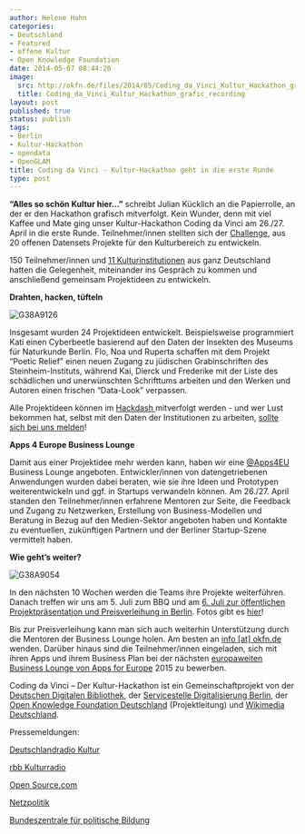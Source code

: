 ```yaml
---
author: Helene Hahn
categories:
- Deutschland
- Featured
- offene Kultur
- Open Knowledge Foundation
date: 2014-05-07 08:44:20
image:
  src: http://okfn.de/files/2014/05/Coding_da_Vinci_Kultur_Hackathon_grafic_recording3.jpg
  title: Coding_da_Vinci_Kultur_Hackathon_grafic_recording
layout: post
published: true
status: publish
tags:
- Berlin
- Kultur-Hackathon
- opendata
- OpenGLAM
title: Coding da Vinci - Kultur-Hackathon geht in die erste Runde
type: post
---
```


**“Alles so schön Kultur hier…”** schreibt Julian Kücklich an die Papierrolle, an der er den Hackathon grafisch mitverfolgt. Kein Wunder, denn mit viel Kaffee und Mate ging unser Kultur-Hackathon Coding da Vinci am 26./27. April in die erste Runde. Teilnehmer/innen stellten sich der [Challenge](http://codingdavinci.de/#challenges), aus 20 offenen Datensets Projekte für den Kulturbereich zu entwickeln.

150 Teilnehmer/innen und [11 Kulturinstitutionen](http://codingdavinci.de/partner/#kulturinstitutionen) aus ganz Deutschland hatten die Gelegenheit, miteinander ins Gespräch zu kommen und anschließend gemeinsam Projektideen zu entwickeln.

**Drahten, hacken, tüfteln**

![G38A9126](http://okfn.de/files/2014/05/G38A9126-415x276.jpg)

Insgesamt wurden 24 Projektideen entwickelt. Beispielsweise programmiert Kati einen Cyberbeetle basierend auf den Daten der Insekten des Museums für Naturkunde Berlin. Flo, Noa und Ruperta schaffen mit dem Projekt “Poetic Relief” einen neuen Zugang zu jüdischen Grabinschriften des Steinheim-Instituts, während Kai, Dierck und Frederike mit der Liste des schädlichen und unerwünschten Schrifttums arbeiten und den Werken und Autoren einen frischen “Data-Look” verpassen.

Alle Projektideen können im [Hackdash ](http://cdvinci.hackdash.org/)mitverfolgt werden - und wer Lust bekommen hat, selbst mit den Daten der Institutionen zu arbeiten, [sollte sich bei uns melden](helene.hahn@okfn.org)!

**Apps 4 Europe Business Lounge**

Damit aus einer Projektidee mehr werden kann, haben wir eine [@Apps4EU](http://twitter.com/Apps4EU) Business Lounge angeboten. Entwickler/innen von datengetriebenen Anwendungen wurden dabei beraten, wie sie ihre Ideen und Prototypen weiterentwickeln und ggf. in Startups verwandeln können. Am 26./27. April standen den Teilnehmer/innen erfahrene Mentoren zur Seite, die Feedback und Zugang zu Netzwerken, Erstellung von Business-Modellen und Beratung in Bezug auf den Medien-Sektor angeboten haben und Kontakte zu eventuellen, zukünftigen Partnern und der Berliner Startup-Szene vermittelt haben.

**Wie geht’s weiter?**

![G38A9054](http://okfn.de/files/2014/05/G38A9054-415x253.jpg)

In den nächsten 10 Wochen werden die Teams ihre Projekte weiterführen. Danach treffen wir uns am 5. Juli zum BBQ und am [6\. Juli zur öffentlichen Projektpräsentation und Preisverleihung in Berlin](http://codingdavinci.de/programm/). Fotos gibt es [hier](https://www.flickr.com/photos/okfde/sets/)!

Bis zur Preisverleihung kann man sich auch weiterhin Unterstützung durch die Mentoren der Business Lounge holen. Am besten an [info [at] okfn.de](mailto:info@okfn.de) wenden. Darüber hinaus sind die Teilnehmer/innen eingeladen, sich mit ihren Apps und ihrem Business Plan bei der nächsten [europaweiten Business Lounge von Apps for Europe](http://www.appsforeurope.eu/business-lounge) 2015 zu bewerben.

Coding da Vinci – Der Kultur-Hackathon ist ein Gemeinschaftprojekt von der [Deutschen Digitalen Bibliothek](https://www.deutsche-digitale-bibliothek.de/), der [Servicestelle Digitalisierung Berlin](https://www.deutsche-digitale-bibliothek.de/), der [Open Knowledge Foundation Deutschland](https://www.wikimedia.de/wiki/Hauptseite) (Projektleitung) und [Wikimedia Deutschland](https://www.wikimedia.de/wiki/Hauptseite).

Pressemeldungen:

[Deutschlandradio Kultur](http://breitband.deutschlandradiokultur.de/coding-da-vinci/)

[rbb Kulturradio](http://mediathek.rbb-online.de/kulturradio/kulturradio-am-vormittag/-coding-da-vinci-der-erste-kultur-hackathon-in?documentId=21002618)

[Open Source.com](http://opensource.com/education/14/4/open-data-hackathon-tackles-cultural-preservation)

[Netzpolitik](https://netzpolitik.org/2014/coding-da-vinci-der-kultur-hackathon/)

[Bundeszentrale für politische Bildung](https://www.youtube.com/watch?v=Z7LJbw1uQho&feature=youtu.be)

 